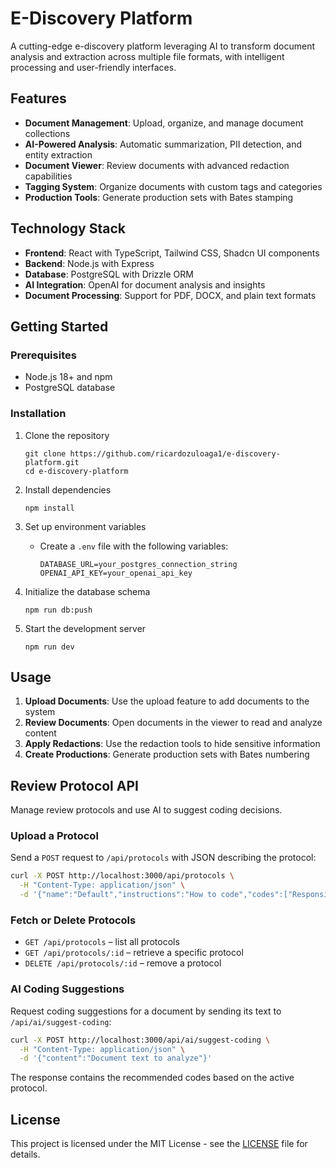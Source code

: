 # E-Discovery Platform

A cutting-edge e-discovery platform leveraging AI to transform document analysis and extraction across multiple file formats, with intelligent processing and user-friendly interfaces.

## Features

- **Document Management**: Upload, organize, and manage document collections
- **AI-Powered Analysis**: Automatic summarization, PII detection, and entity extraction
- **Document Viewer**: Review documents with advanced redaction capabilities
- **Tagging System**: Organize documents with custom tags and categories
- **Production Tools**: Generate production sets with Bates stamping

## Technology Stack

- **Frontend**: React with TypeScript, Tailwind CSS, Shadcn UI components
- **Backend**: Node.js with Express
- **Database**: PostgreSQL with Drizzle ORM
- **AI Integration**: OpenAI for document analysis and insights
- **Document Processing**: Support for PDF, DOCX, and plain text formats

## Getting Started

### Prerequisites

- Node.js 18+ and npm
- PostgreSQL database

### Installation

1. Clone the repository
   ```
   git clone https://github.com/ricardozuloaga1/e-discovery-platform.git
   cd e-discovery-platform
   ```

2. Install dependencies
   ```
   npm install
   ```

3. Set up environment variables
   - Create a `.env` file with the following variables:
     ```
     DATABASE_URL=your_postgres_connection_string
     OPENAI_API_KEY=your_openai_api_key
     ```

4. Initialize the database schema
   ```
   npm run db:push
   ```

5. Start the development server
   ```
   npm run dev
   ```

## Usage

1. **Upload Documents**: Use the upload feature to add documents to the system
2. **Review Documents**: Open documents in the viewer to read and analyze content
3. **Apply Redactions**: Use the redaction tools to hide sensitive information
4. **Create Productions**: Generate production sets with Bates numbering

## Review Protocol API

Manage review protocols and use AI to suggest coding decisions.

### Upload a Protocol

Send a `POST` request to `/api/protocols` with JSON describing the protocol:

```bash
curl -X POST http://localhost:3000/api/protocols \
  -H "Content-Type: application/json" \
  -d '{"name":"Default","instructions":"How to code","codes":["Responsive","Privileged"]}'
```

### Fetch or Delete Protocols

- `GET /api/protocols` – list all protocols
- `GET /api/protocols/:id` – retrieve a specific protocol
- `DELETE /api/protocols/:id` – remove a protocol

### AI Coding Suggestions

Request coding suggestions for a document by sending its text to `/api/ai/suggest-coding`:

```bash
curl -X POST http://localhost:3000/api/ai/suggest-coding \
  -H "Content-Type: application/json" \
  -d '{"content":"Document text to analyze"}'
```

The response contains the recommended codes based on the active protocol.

## License

This project is licensed under the MIT License - see the [LICENSE](LICENSE) file for details.
